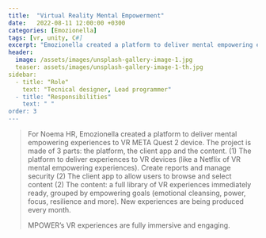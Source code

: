 ```yaml
---
title:  "Virtual Reality Mental Empowerment"
date:   2022-08-11 12:00:00 +0300
categories: [Emozionella]
tags: [vr, unity, C#]
excerpt: "Emozionella created a platform to deliver mental empowering experiences to VR META Quest 2 device..."
header:
  image: /assets/images/unsplash-gallery-image-1.jpg
  teaser: assets/images/unsplash-gallery-image-1-th.jpg
sidebar:
  - title: "Role"
    text: "Tecnical designer, Lead programmer"
  - title: "Responsibilities"
    text: " "
order: 3
---
```


> For Noema HR, Emozionella created a platform to deliver mental empowering experiences to VR META Quest 2 device. 
> The project is made of 3 parts: the platform, the client app and the content.
> (1) The platform to deliver experiences to VR devices (like a Netflix of VR mental empowering experiences). Create reports and manage security
> (2) The client app to allow users to browse and select content 
> (2) The content: a full library of VR experiences immediately ready, grouped by empowering goals (emotional cleansing, power, focus, resilience and more). New experiences are being produced every month. 
> 
> MPOWER’s VR experiences are fully immersive and engaging.



